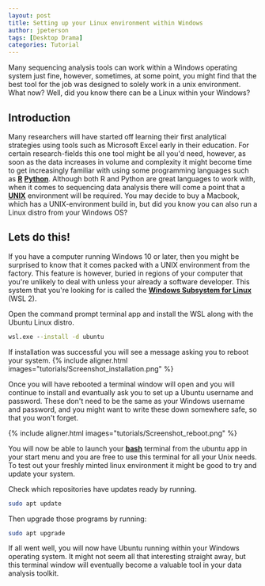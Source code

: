 ```yaml
---
layout: post
title: Setting up your Linux environment within Windows
author: jpeterson
tags: [Desktop Drama]
categories: Tutorial
---
```


Many sequencing analysis tools can work within a Windows operating system just fine, however, sometimes, at some point, you might find that the best tool for the job was designed to solely work in a unix environment. What now? Well, did you know there can be a Linux within your Windows?

## Introduction

Many researchers will have started off learning their first analytical strategies using tools such as Microsoft Excel early in their education. For certain research-fields this one tool might be all you'd need, however, as soon as the data increases in volume and complexity it might become time to get increasingly familiar with using some programming languages such as [**R**](https://cran.rstudio.com/) [**Python**](https://www.python.org/). Although both R and Python are great languages to work with, when it comes to sequencing data analysis there will come a point that a [**UNIX**](https://en.wikipedia.org/wiki/Unix) environment will be required. You may decide to buy a Macbook, which has a UNIX-environment build in, but did you know you can also run a Linux distro from your Windows OS?

## Lets do this!

If you have a computer running Windows 10 or later, then you might be surprised to know that it comes packed with a UNIX environment from the factory. This feature is however, buried in regions of your computer that you're unlikely to deal with unless your already a software developer. This system that you're looking for is called the [**Windows Subsystem for Linux**](https://en.wikipedia.org/wiki/Windows_Subsystem_for_Linux) (WSL 2).

Open the command prompt terminal app and install the WSL along with the Ubuntu Linux distro.

```cmd
wsl.exe --install -d ubuntu
```
If installation was successful you will see a message asking you to reboot your system.
{% include aligner.html images="tutorials/Screenshot_installation.png" %}

Once you will have rebooted a terminal window will open and you will continue to install and evantually ask you to set up a Ubuntu username and password. These don't need to be the same as your Windows username and password, and you might want to write these down somewhere safe, so that you won't forget.

{% include aligner.html images="tutorials/Screenshot_reboot.png" %}

You will now be able to launch your [**bash**](https://en.wikipedia.org/wiki/Bash_(Unix_shell)) terminal from the ubuntu app in your start menu and you are free to use this terminal for all your Unix needs. To test out your freshly minted linux environment it might be good to try and update your system.



Check which repositories have updates ready by running.

``` bash
sudo apt update
```

Then upgrade those programs by running:

``` bash
sudo apt upgrade
```

If all went well, you will now have Ubuntu running within your Windows operating system. It might not seem all that interesting straight away, but this terminal window will eventually become a valuable tool in your data analysis toolkit.

